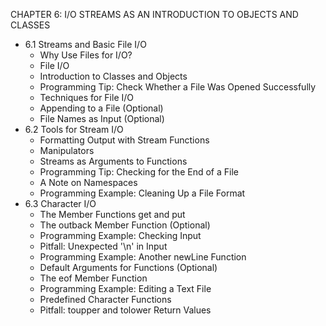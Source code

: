 CHAPTER 6: I/O STREAMS AS AN INTRODUCTION TO OBJECTS AND CLASSES

- 6.1 Streams and Basic File I/O
  - Why Use Files for I/O?
  - File I/O
  - Introduction to Classes and Objects
  - Programming Tip: Check Whether a File Was Opened Successfully
  - Techniques for File I/O
  - Appending to a File (Optional)
  - File Names as Input (Optional)
- 6.2 Tools for Stream I/O
  - Formatting Output with Stream Functions
  - Manipulators
  - Streams as Arguments to Functions
  - Programming Tip: Checking for the End of a File
  - A Note on Namespaces
  - Programming Example: Cleaning Up a File Format
- 6.3 Character I/O
  - The Member Functions get and put
  - The outback Member Function (Optional)
  - Programming Example: Checking Input
  - Pitfall: Unexpected '\n' in Input
  - Programming Example: Another newLine Function
  - Default Arguments for Functions (Optional)
  - The eof Member Function
  - Programming Example: Editing a Text File
  - Predefined Character Functions
  - Pitfall: toupper and tolower Return Values